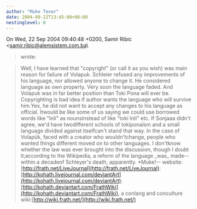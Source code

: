 ```yaml
---
author: "Muke Tever"
date: 2004-09-22T13:45:00+00:00
nestinglevel: 0
---
```

On Wed, 22 Sep 2004 09:40:48 +0200, Samir Ribic <[samir.ribic@alemsistem.com.ba](mailto://samir.ribic@alemsistem.com.ba)\
>wrote:

> Well, I have learned that "copyright" (or call it as you wish) was main
> reason for failure of Volapuk. Schleier refused any improvements of his
> language, nor allowed anyone to change it. He considered language as own
> property. Very soon the language faded. And Volapuk was in far better
> position than Toki Pona will ever be. Copyrighting is bad idea if author
> wants the language who will survive him.Yes, he did not want to accept any changes to his language as official. Itwould be like some of us saying we could use borrowed words like "Inli" as nounsinstead of like "toki Inli" etc. If Sonjaaa didn't agree, we'd have twodifferent schools of tokiponaïsm and a small language divided against itselfcan't stand that way. In the case of Volapük, faced with a creator who wouldn'tchange, people who wanted things different moved on to other languages. I don'tknow whether the law was ever brought into the discussion, though I doubt it;according to the Wikipedia, a reform of the language \_was\_ made--
within a decadeof Schleyer's death, apparently. \*Muke!--
website: [http://frath.net/LiveJournal](http://frath.net/LiveJournal): [http://kohath.livejournal.com/deviantArt](http://kohath.livejournal.com/deviantArt): [http://kohath.deviantart.com/FrathWiki](http://kohath.deviantart.com/FrathWiki), a conlang and conculture wiki:[http://wiki.frath.net/](http://wiki.frath.net/)